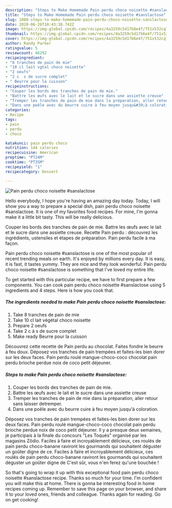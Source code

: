 ```yaml
---
description: "Steps to Make Homemade Pain perdu choco noisette #sanslactose"
title: "Steps to Make Homemade Pain perdu choco noisette #sanslactose"
slug: 1080-steps-to-make-homemade-pain-perdu-choco-noisette-sanslactose
date: 2020-06-26T10:43:38.742Z
image: https://img-global.cpcdn.com/recipes/4a3259c5d17b6e4f/751x532cq70/pain-perdu-choco-noisette-sanslactose-photo-principale-de-la-recette.jpg
thumbnail: https://img-global.cpcdn.com/recipes/4a3259c5d17b6e4f/751x532cq70/pain-perdu-choco-noisette-sanslactose-photo-principale-de-la-recette.jpg
cover: https://img-global.cpcdn.com/recipes/4a3259c5d17b6e4f/751x532cq70/pain-perdu-choco-noisette-sanslactose-photo-principale-de-la-recette.jpg
author: Randy Parker
ratingvalue: 5
reviewcount: 46292
recipeingredient:
- "8 tranches de pain de mie"
- "10 cl lait vgtal choco noisette"
- "2 oeufs"
- "2 c  s de sucre complet"
- " Beurre pour la cuisson"
recipeinstructions:
- "Couper les bords des tranches de pain de mie."
- "Battre les œufs avec le lait et le sucre dans une assiette creuse"
- "Tremper les tranches de pain de mie dans la préparation, aller retour sans laisser detremper."
- "Dans une poêle avec du beurre cuire à feu moyen jusqu&#39;à coloration."
categories:
- Recipe
tags:
- pain
- perdu
- choco

katakunci: pain perdu choco 
nutrition: 144 calories
recipecuisine: American
preptime: "PT24M"
cooktime: "PT35M"
recipeyield: "1"
recipecategory: Dessert

---
```



![Pain perdu choco noisette #sanslactose](https://img-global.cpcdn.com/recipes/4a3259c5d17b6e4f/751x532cq70/pain-perdu-choco-noisette-sanslactose-photo-principale-de-la-recette.jpg)

Hello everybody, I hope you're having an amazing day today. Today, I will show you a way to prepare a special dish, pain perdu choco noisette #sanslactose. It is one of my favorites food recipes. For mine, I'm gonna make it a little bit tasty. This will be really delicious.

Couper les bords des tranches de pain de mie. Battre les œufs avec le lait et le sucre dans une assiette creuse. Recette Pain perdu : découvrez les ingrédients, ustensiles et étapes de préparation. Pain perdu facile à ma façon.

Pain perdu choco noisette #sanslactose is one of the most popular of recent trending meals on earth. It's enjoyed by millions every day. It is easy, it is fast, it tastes yummy. They are nice and they look wonderful. Pain perdu choco noisette #sanslactose is something that I've loved my entire life.


To get started with this particular recipe, we have to first prepare a few components. You can cook pain perdu choco noisette #sanslactose using 5 ingredients and 4 steps. Here is how you cook that.

<!--inarticleads1-->

##### The ingredients needed to make Pain perdu choco noisette #sanslactose:

1. Take 8 tranches de pain de mie
1. Take 10 cl lait végétal choco noisette
1. Prepare 2 oeufs
1. Take 2 c à s de sucre complet
1. Make ready  Beurre pour la cuisson


Découvrez cette recette de Pain perdu au chocolat. Faites fondre le beurre à feu doux. Déposez vos tranches de pain trempées et faites-les bien dorer sur les deux faces. Pain perdu roulé mangue-choco-coco chocolat pain perdu brioche perdue noix de coco petit déjeuner. 

<!--inarticleads2-->

##### Steps to make Pain perdu choco noisette #sanslactose:

1. Couper les bords des tranches de pain de mie.
1. Battre les œufs avec le lait et le sucre dans une assiette creuse
1. Tremper les tranches de pain de mie dans la préparation, aller retour sans laisser detremper.
1. Dans une poêle avec du beurre cuire à feu moyen jusqu&#39;à coloration.


Déposez vos tranches de pain trempées et faites-les bien dorer sur les deux faces. Pain perdu roulé mangue-choco-coco chocolat pain perdu brioche perdue noix de coco petit déjeuner. Il y a presque deux semaines, je participais à la finale du concours &#34;Les Toqués&#34; organisé par les magasins Zôdio. Faciles à faire et incroyablement délicieux, ces roulés de pain perdu choco-banane raviront les gourmands qui souhaitent déguster un goûter digne de ce. Faciles à faire et incroyablement délicieux, ces roulés de pain perdu choco-banane raviront les gourmands qui souhaitent déguster un goûter digne de C&#39;est sûr, vous n&#39;en ferez qu&#39;une bouchée ! 

So that's going to wrap it up with this exceptional food pain perdu choco noisette #sanslactose recipe. Thanks so much for your time. I'm confident you will make this at home. There is gonna be interesting food in home recipes coming up. Remember to save this page on your browser, and share it to your loved ones, friends and colleague. Thanks again for reading. Go on get cooking!
